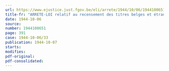 ```yaml
---
url: https://www.ejustice.just.fgov.be/eli/arrete/1944/10/06/1944100651/justel
title-fr: "ARRETE-LOI relatif au recensement des titres belges et étrangers"
date: 1944-10-06
source:
number: 1944100651
page: 391
case: 1944-10-06/33
publication: 1944-10-07
starts:
modifies:
pdf-original:
pdf-consolidated:
---
```


